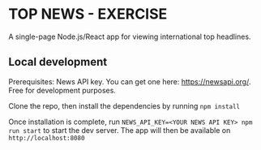 # TOP NEWS - EXERCISE

A single-page Node.js/React app for viewing international top headlines.

## Local development

Prerequisites: News API key. You can get one here: https://newsapi.org/. Free for development purposes.

Clone the repo, then install the dependencies by running `npm install`

Once installation is complete, run `NEWS_API_KEY=<YOUR NEWS API KEY> npm run start` to start the dev server. The app will then be available on `http://localhost:8080`
